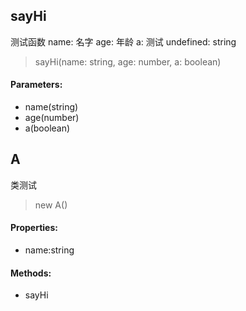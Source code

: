 ## sayHi
测试函数
name: 名字
age: 年龄
a: 测试
undefined: string
>sayHi(name: string, age: number, a: boolean)
#### Parameters:
- name(string)
- age(number)
- a(boolean)

## A
类测试
> new A()
#### Properties:
- name:string
#### Methods:
- sayHi


